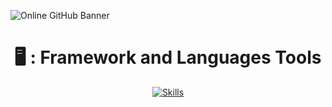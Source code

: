 ![Online GitHub Banner](https://github.com/user-attachments/assets/e36dcea1-a4ab-4375-b399-6229a7fdbbb6)

<h1 align="center">🖥 : Framework and Languages Tools</h1>

<div align="center">
    <a href="https://skillicons.dev">
        <img
            src="https://skillicons.dev/icons?i=java,nextjs,flutter,npm,nodejs,ts,vite,react,dart,bootstrap,spring,tailwind,laravel,firebase,nextjs,notion,visualstudio,git,phpstorm,vscodium,idea,androidstudio,pycharm,vscode&perline=6&theme=dark"
            alt="Skills"
        >
    </a>
</div>

